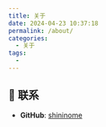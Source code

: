 ```yaml
---
title: 关于
date: 2024-04-23 10:37:18
permalink: /about/
categories:
  - 关于
tags:
  - 
---
```

## :email: 联系

- **GitHub**: [shininome](https://github.com/shininome)
